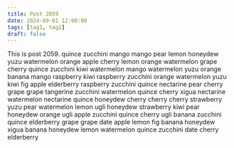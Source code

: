 ```yaml
---
title: Post 2059
date: 2024-09-01 12:00:00
tags: [tag1, tag2]
draft: false
---
```

This is post 2059.
quince
zucchini
mango
mango
pear
lemon
honeydew
yuzu
watermelon
orange
apple
cherry
lemon
orange
watermelon
grape
cherry
quince
zucchini
kiwi
watermelon
mango
watermelon
yuzu
orange
banana
mango
raspberry
kiwi
raspberry
zucchini
orange
watermelon
yuzu
kiwi
fig
apple
elderberry
raspberry
zucchini
quince
nectarine
pear
cherry
grape
grape
tangerine
zucchini
watermelon
quince
cherry
xigua
nectarine
watermelon
nectarine
quince
honeydew
cherry
cherry
cherry
strawberry
yuzu
pear
watermelon
lemon
ugli
honeydew
strawberry
kiwi
pear
honeydew
orange
ugli
apple
zucchini
quince
cherry
ugli
banana
zucchini
quince
elderberry
grape
grape
date
apple
lemon
fig
banana
honeydew
xigua
banana
honeydew
lemon
watermelon
quince
zucchini
date
cherry
elderberry
